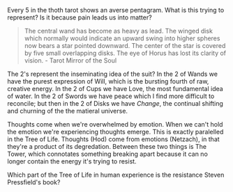 Every 5 in the thoth tarot shows an averse pentagram. What is this trying to represent? Is it because pain leads us into matter? 

>The central wand has become as heavy as lead. The winged disk which normally would indicate an upward swing into higher spheres now bears a star pointed downward. The center of the star is covered by five small overlapping disks. The eye of Horus has lost its clarity of vision. - Tarot Mirror of the Soul

The 2's represent the inseminating idea of the suit? In the 2 of Wands we have the purest expression of Will, which is the bursting fourth of raw, creative energy. In the 2 of Cups we have Love, the most fundamental idea of water. In the 2 of Swords we have peace which I find more difficult to reconcile; but then in the 2 of Disks we have *Change*, the continual shifting and churning of the the matieral universe.

Thoughts come when we're overwhelmed by emotion. When we can't hold the emotion we're experiencing thoughts emerge. This is exactly paralelled in the Tree of Life. Thoughts (Hod) come from emotions (Netzach), in that they're a product of its degredation. Between these two things is The Tower, which connotates something breaking apart because it can no longer contain the energy it's trying to resist.

Which part of the Tree of Life in human experience is the resistance Steven Pressfield's book?